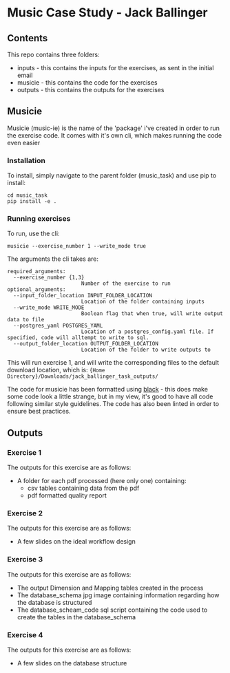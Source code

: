# Music Case Study - Jack Ballinger

## Contents
This repo contains three folders:
- inputs - this contains the inputs for the exercises, as sent in the initial email
- musicie - this contains the code for the exercises
- outputs - this contains the outputs for the exercises

## Musicie
Musicie (music-ie) is the name of the 'package' i've created in order to run the exercise code.
It comes with it's own cli, which makes running the code even easier

### Installation
To install, simply navigate to the parent folder (music_task) and use pip to install:
```
cd music_task
pip install -e .
```

### Running exercises
To run, use the cli:
```
musicie --exercise_number 1 --write_mode true
```

The arguments the cli takes are:
```
required_arguments: 
  --exercise_number {1,3}
                        Number of the exercise to run
optional_arguments:
  --input_folder_location INPUT_FOLDER_LOCATION
                        Location of the folder containing inputs
  --write_mode WRITE_MODE
                        Boolean flag that when true, will write output data to file
  --postgres_yaml POSTGRES_YAML
                        Location of a postgres_config.yaml file. If specified, code will alltempt to write to sql.
  --output_folder_location OUTPUT_FOLDER_LOCATION
                        Location of the folder to write outputs to
```

This will run exercise 1, and will write the corresponding files to the default download location, which is:
```{Home Directory}/Downloads/jack_ballinger_task_outputs/```

The code for musicie has been formatted using [black](https://black.readthedocs.io/en/stable/) - this does make some code look a little strange, but in my view, it's good to have all code following similar style guidelines.
The code has also been linted in order to ensure best practices.

## Outputs
### Exercise 1
The outputs for this exercise are as follows:
- A folder for each pdf processed (here only one) containing:
    - csv tables containing data from the pdf
    - pdf formatted quality report

### Exercise 2
The outputs for this exercise are as follows:
- A few slides on the ideal workflow design

### Exercise 3
The outputs for this exercise are as follows:
- The output Dimension and Mapping tables created in the process
- The database_schema jpg image containing information regarding how the database is structured
- The database_scheam_code sql script containing the code used to create the tables in the database_schema

### Exercise 4
The outputs for this exercise are as follows:
- A few slides on the database structure